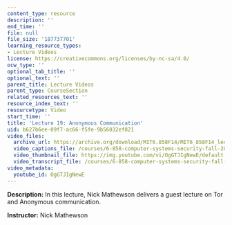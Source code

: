 ```yaml
---
content_type: resource
description: ''
end_time: ''
file: null
file_size: '187737701'
learning_resource_types:
- Lecture Videos
license: https://creativecommons.org/licenses/by-nc-sa/4.0/
ocw_type: ''
optional_tab_title: ''
optional_text: ''
parent_title: Lecture Videos
parent_type: CourseSection
related_resources_text: ''
resource_index_text: ''
resourcetype: Video
start_time: ''
title: 'Lecture 19: Anonymous Communication'
uid: b627b6ee-09f7-ac66-f5fe-9b56032ef821
video_files:
  archive_url: https://archive.org/download/MIT6.858F14/MIT6_858F14_lec19_300k.mp4
  video_captions_file: /courses/6-858-computer-systems-security-fall-2014/fa66adbaa46e5d8abbe36a317bfcfd20_OgGTJIgNewE.vtt
  video_thumbnail_file: https://img.youtube.com/vi/OgGTJIgNewE/default.jpg
  video_transcript_file: /courses/6-858-computer-systems-security-fall-2014/203fc5857417adf28415b7e765eca5ab_OgGTJIgNewE.pdf
video_metadata:
  youtube_id: OgGTJIgNewE
---
```


**Description:** In this lecture, Nick Mathewson delivers a guest lecture on Tor and Anonymous communication.

**Instructor:** Nick Mathewson

